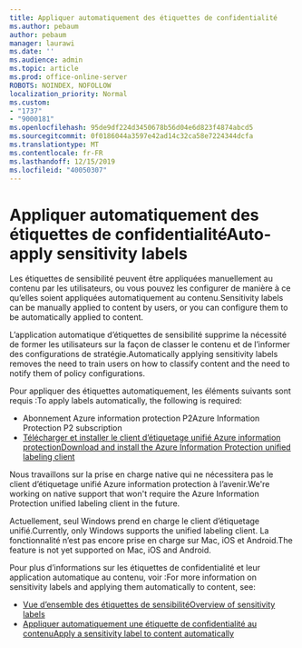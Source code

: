 ```yaml
---
title: Appliquer automatiquement des étiquettes de confidentialité
ms.author: pebaum
author: pebaum
manager: laurawi
ms.date: ''
ms.audience: admin
ms.topic: article
ms.prod: office-online-server
ROBOTS: NOINDEX, NOFOLLOW
localization_priority: Normal
ms.custom:
- "1737"
- "9000181"
ms.openlocfilehash: 95de9df224d3450678b56d04e6d823f4874abcd5
ms.sourcegitcommit: 0f0186044a3597e42ad14c32ca58e7224344dcfa
ms.translationtype: MT
ms.contentlocale: fr-FR
ms.lasthandoff: 12/15/2019
ms.locfileid: "40050307"
---
```

# <a name="auto-apply-sensitivity-labels"></a><span data-ttu-id="19cfc-102">Appliquer automatiquement des étiquettes de confidentialité</span><span class="sxs-lookup"><span data-stu-id="19cfc-102">Auto-apply sensitivity labels</span></span>

<span data-ttu-id="19cfc-103">Les étiquettes de sensibilité peuvent être appliquées manuellement au contenu par les utilisateurs, ou vous pouvez les configurer de manière à ce qu’elles soient appliquées automatiquement au contenu.</span><span class="sxs-lookup"><span data-stu-id="19cfc-103">Sensitivity labels can be manually applied to content by users, or you can configure them to be automatically applied to content.</span></span>

<span data-ttu-id="19cfc-104">L’application automatique d’étiquettes de sensibilité supprime la nécessité de former les utilisateurs sur la façon de classer le contenu et de l’informer des configurations de stratégie.</span><span class="sxs-lookup"><span data-stu-id="19cfc-104">Automatically applying sensitivity labels removes the need to train users on how to classify content and the need to notify them of policy configurations.</span></span>

<span data-ttu-id="19cfc-105">Pour appliquer des étiquettes automatiquement, les éléments suivants sont requis :</span><span class="sxs-lookup"><span data-stu-id="19cfc-105">To apply labels automatically, the following is required:</span></span>

- <span data-ttu-id="19cfc-106">Abonnement Azure information protection P2</span><span class="sxs-lookup"><span data-stu-id="19cfc-106">Azure Information Protection P2 subscription</span></span>
- [<span data-ttu-id="19cfc-107">Télécharger et installer le client d’étiquetage unifié Azure information protection</span><span class="sxs-lookup"><span data-stu-id="19cfc-107">Download and install the Azure Information Protection unified labeling client</span></span>](https://docs.microsoft.com/azure/information-protection/rms-client/install-unifiedlabelingclient-app)

<span data-ttu-id="19cfc-108">Nous travaillons sur la prise en charge native qui ne nécessitera pas le client d’étiquetage unifié Azure information protection à l’avenir.</span><span class="sxs-lookup"><span data-stu-id="19cfc-108">We're working on native support that won't require the Azure Information Protection unified labeling client in the future.</span></span>

<span data-ttu-id="19cfc-109">Actuellement, seul Windows prend en charge le client d’étiquetage unifié.</span><span class="sxs-lookup"><span data-stu-id="19cfc-109">Currently, only Windows supports the unified labeling client.</span></span>  <span data-ttu-id="19cfc-110">La fonctionnalité n’est pas encore prise en charge sur Mac, iOS et Android.</span><span class="sxs-lookup"><span data-stu-id="19cfc-110">The feature is not yet supported on Mac, iOS and Android.</span></span>

<span data-ttu-id="19cfc-111">Pour plus d’informations sur les étiquettes de confidentialité et leur application automatique au contenu, voir :</span><span class="sxs-lookup"><span data-stu-id="19cfc-111">For more information on sensitivity labels and applying them automatically to content,  see:</span></span>

- [<span data-ttu-id="19cfc-112">Vue d’ensemble des étiquettes de sensibilité</span><span class="sxs-lookup"><span data-stu-id="19cfc-112">Overview of sensitivity labels</span></span>](https://docs.microsoft.com/office365/securitycompliance/sensitivity-labels)
- [<span data-ttu-id="19cfc-113">Appliquer automatiquement une étiquette de confidentialité au contenu</span><span class="sxs-lookup"><span data-stu-id="19cfc-113">Apply a sensitivity label to content automatically</span></span>](https://docs.microsoft.com/office365/securitycompliance/apply_sensitivity_label_automatically)
